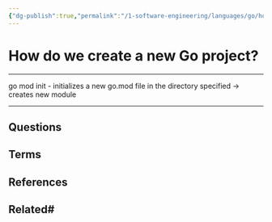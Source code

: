 ```yaml
---
{"dg-publish":true,"permalink":"/1-software-engineering/languages/go/how-do-we-create-a-new-go-project/","tags":["code/go","type/permanent"],"created":"2023-08-03T06:57:32.605-05:00","updated":"2023-09-05T14:33:07.079-05:00"}
---
```


# How do we create a new Go project?
---
go mod init - initializes a new go.mod file in the directory specified -> creates new module
 
---
## Questions
## Terms

## References

## Related# 
